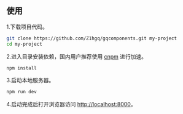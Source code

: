 ## 使用

1.下载项目代码。

```bash
git clone https://github.com/Z1hgq/gqcomponents.git my-project
cd my-project
```

2.进入目录安装依赖，国内用户推荐使用 [cnpm](https://cnpmjs.org) 进行加速。

```bash
npm install
```

3.启动本地服务器。

```bash
npm run dev
```

4.启动完成后打开浏览器访问 [http://localhost:8000](http://localhost:8000)。
